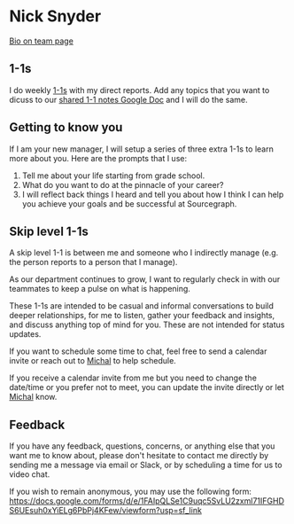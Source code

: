 # Nick Snyder

[Bio on team page](../index.md#nick-snyder)

## 1-1s

I do weekly [1-1s](../../leadership/1-1.md) with my direct reports. Add any topics that you want to dicuss to our [shared 1-1 notes Google Doc](../../leadership/1-1.md#google-doc) and I will do the same.

## Getting to know you

If I am your new manager, I will setup a series of three extra 1-1s to learn more about you. Here are the prompts that I use:

1. Tell me about your life starting from grade school.
2. What do you want to do at the pinnacle of your career?
3. I will reflect back things I heard and tell you about how I think I can help you achieve your goals and be successful at Sourcegraph.

## Skip level 1-1s

A skip level 1-1 is between me and someone who I indirectly manage (e.g. the person reports to a person that I manage).

As our department continues to grow, I want to regularly check in with our teammates to keep a pulse on what is happening.

These 1-1s are intended to be casual and informal conversations to build deeper relationships, for me to listen, gather your feedback and insights, and discuss anything top of mind for you. These are not intended for status updates.

If you want to schedule some time to chat, feel free to send a calendar invite or reach out to [Michal](index.md#michal-sennett) to help schedule.

If you receive a calendar invite from me but you need to change the date/time or you prefer not to meet, you can update the invite directly or let [Michal](index.md#michal-sennett) know.

## Feedback

If you have any feedback, questions, concerns, or anything else that you want me to know about, please don't hesitate to contact me directly by sending me a message via email or Slack, or by scheduling a time for us to video chat.

If you wish to remain anonymous, you may use the following form: https://docs.google.com/forms/d/e/1FAIpQLSe1C9uqc5SvLU2zxml71IFGHDS6UEsuh0xYiELg6PbPj4KFew/viewform?usp=sf_link
